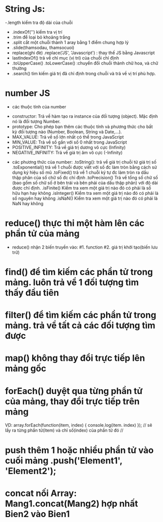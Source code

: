 # String Js: 
-.length kiểm tra độ dài của chuỗi
- .indexOf('') kiểm tra vị trí
- .trim để loại bỏ khoảng trắng
- .split cắt một chuỗi thành 1 aray bằng 1 điểm chung hợp lý
- .slide(thamsodau, thamsocuoi)
- replace(ghi đè) .replace('JS', 'Javascript') : thay thế JS bằng Javascript
- lastIndexOf() trả về chỉ mục (vị trí) của chuỗi chỉ định
- .toUpperCase() .toLowerCase() :chuyển đổi chuỗi thành chữ hoa, và chữ thường
- .search() tìm kiếm giá trị đã chỉ định trong chuỗi và trả về vị trí phù hợp.

# number JS
* các thuộc tính của number
- constructor: Trả về hàm tạo ra instance của đối tượng (object). Mặc định nó là đối tượng Number.
- prototype: Cho phép bạn thêm các thuộc tính và phương thức cho bất kỳ đối tượng nào (Number, Boolean, String và Date,…).
- MAX_VALUE: Trả về số lớn nhất có thể trong JavaScript
- MIN_VALUE: Trả về số gần với số 0 nhất trong JavaScript
- POSITIVE_INFINITY: Trả về giá trị dương vô cực (Infinity)
- NEGATIVE_INFINITY: Trả về giá trị âm vô cực (-Infinity)
* các phương thức của number: 
.toString(): trả về giá trị chuỗi từ giá trị số
.toExponential()  trả về 1 chuỗi được viết với số đc làm tròn bằng cách sử dụng ký hiệu số mũ
.toFixed() trả về 1 chuỗi ký tự đc làm tròn ra dấu thập phân của số chữ số đc chỉ định
.toPrecision() Trả về tổng số chữ số (bao gồm số chữ số ở bên trái và bên phải của dấu thập phân) với độ dài được chỉ định.
.isFinite() Kiểm tra xem một giá trị nào đó có phải là số hữu hạn hay không
.isInteger() Kiểm tra xem một giá trị nào đó có phải là số nguyên hay không
.isNaN() Kiểm tra xem một giá trị nào đó có phải là NaN hay không


# reduce() thực thi một hàm lên các phần tử của mảng
+ reduce() nhận 2 biến truyền vào:
#1. function 
#2. giá trị khởi tạo(biến lưu trữ)

# find() để tìm kiếm các phần tử trong mảng. luôn trả về 1 đối tượng tìm thấy đầu tiên

# filter() để tìm kiếm các phần tử trong mảng. trả về tất cả các đối tượng tìm được
# map() không thay đổi trực tiếp lên mảng gốc
# forEach() duyệt qua từng phần tử của mảng, thay đổi trực tiếp trên mảng
VD: array.forEach(function(item, index) {
console.log(item. index)
}); // sẽ lấy ra từng phần tử(item) và chỉ số(index) của phần tử đó //

# push thêm 1 hoặc nhiều phần tử vào cuối mảng .push('Element1', 'Element2');
# concat nối Array: Mang1.concat(Mang2) hợp nhất Bien2 vào Bien1
